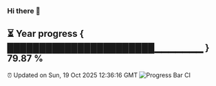 ### Hi there 👋
⏳ Year progress { ███████████████████████▁▁▁▁▁▁▁ } 79.87 %
---
⏰ Updated on Sun, 19 Oct 2025 12:36:16 GMT
![Progress Bar CI](https://github.com/liununu/liununu/workflows/Progress%20Bar%20CI/badge.svg)
